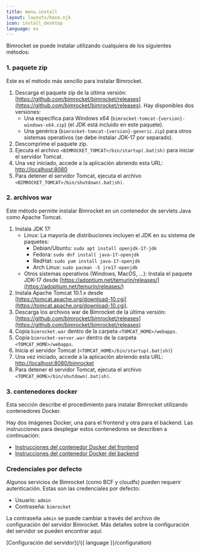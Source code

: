 ```yaml
---
title: menu.install
layout: layouts/base.njk
icon: install_desktop
language: es
---
```


Bimrocket se puede instalar utilizando cualquiera de los siguientes métodos:

### 1. paquete zip
Este es el método más sencillo para instalar Bimrocket.

1. Descarga el paquete zip de la última versión: [https://github.com/bimrocket/bimrocket/releases](https://github.com/bimrocket/bimrocket/releases).
   Hay disponibles dos versiones:
   - Una específica para Windows x64 (`bimrocket-tomcat-{version}-windows-x64.zip`) (el JDK está incluido en este paquete).
   - Una genérica (`bimrocket-tomcat-{version}-generic.zip`) para otros sistemas operativos (se debe instalar JDK-17 por separado).
2. Descomprime el paquete zip.
3. Ejecuta el archivo `<BIMROCKET_TOMCAT>/bin/startup(.bat|sh)` para iniciar el servidor Tomcat.
4. Una vez iniciado, accede a la aplicación abriendo esta URL: [http://localhost:8080](http://localhost:8080)
5. Para detener el servidor Tomcat, ejecuta el archivo `<BIMROCKET_TOMCAT>/bin/shutdown(.bat|sh)`.

### 2. archivos war
Este método permite instalar Bimrocket en un contenedor de servlets Java como Apache Tomcat.

1. Instala JDK 17:
   - Linux: La mayoría de distribuciones incluyen el JDK en su sistema de paquetes:
     - Debian/Ubuntu: `sudo apt install openjdk-17-jdk`
     - Fedora: `sudo dnf install java-17-openjdk`
     - RedHat: `sudo yum install java-17-openjdk`
     - Arch Linux: `sudo pacman -S jre17-openjdk`
   - Otros sistemas operativos (Windows, MacOS, ...): Instala el paquete JDK-17 desde [https://adoptium.net/temurin/releases/](https://adoptium.net/temurin/releases/)
2. Instala Apache Tomcat 10.1.x desde [https://tomcat.apache.org/download-10.cgi](https://tomcat.apache.org/download-10.cgi).
3. Descarga los archivos war de Bimrocket de la última versión: [https://github.com/bimrocket/bimrocket/releases](https://github.com/bimrocket/bimrocket/releases)
4. Copia `bimrocket.war` dentro de la carpeta `<TOMCAT_HOME>/webapps`.
5. Copia `bimrocket-server.war` dentro de la carpeta `<TOMCAT_HOME>/webapps`.
6. Inicia el servidor Tomcat (`<TOMCAT_HOME>/bin/startup(.bat|sh)`)
7. Una vez iniciado, accede a la aplicación abriendo esta URL: [http://localhost:8080/bimrocket](http://localhost:8080/bimrocket)
8. Para detener el servidor Tomcat, ejecuta el archivo `<TOMCAT_HOME>/bin/shutdown(.bat|sh)`.

### 3. contenedores docker
Esta sección describe el procedimiento para instalar Bimrocket utilizando contenedores Docker.

Hay dos imágenes Docker, una para el frontend y otra para el backend. Las instrucciones para desplegar estos contenedores se describen a continuación:

 - [Instrucciones del contenedor Docker del frontend](https://github.com/bimrocket/bimrocket/tree/master/bimrocket-webapp/docker)
 - [Instrucciones del contenedor Docker del backend](https://github.com/bimrocket/bimrocket/tree/master/bimrocket-server/docker)

### Credenciales por defecto
Algunos servicios de Bimrocket (como BCF y cloudfs) pueden requerir autenticación. Estas son las credenciales por defecto:
 - Usuario: `admin`
 - Contraseña: `bimrocket`

La contraseña `admin` se puede cambiar a través del archivo de configuración del servidor Bimrocket. Más detalles sobre la configuración del servidor se pueden encontrar aquí:

[Configuración del servidor](/{{ language }}/configuration)